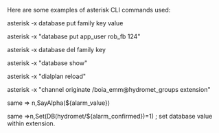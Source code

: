 
Here are some examples of asterisk CLI commands used:

asterisk -x database put family key value

asterisk -x "database put app_user rob_fb 124"

asterisk -x database del family key

asterisk -x "database show"

asterisk -x "dialplan reload"

asterisk -x "channel originate /boia_emm@hydromet_groups extension"

   same  => n,SayAlpha(${alarm_value})
   
   same =>n,Set(DB(hydromet/${alarm_confirmed})=1)   ; set database value within extension.
